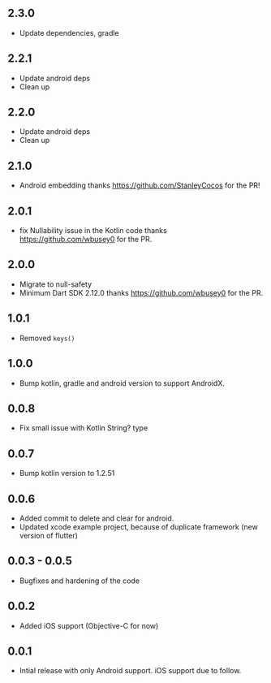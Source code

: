 ## 2.3.0

* Update dependencies, gradle

## 2.2.1

* Update android deps
* Clean up

## 2.2.0

* Update android deps
* Clean up

## 2.1.0

* Android embedding thanks https://github.com/StanleyCocos for the PR!

## 2.0.1

* fix Nullability issue in the Kotlin code thanks https://github.com/wbusey0 for the PR.

## 2.0.0

* Migrate to null-safety
* Minimum Dart SDK 2.12.0 thanks https://github.com/wbusey0 for the PR.

## 1.0.1

* Removed `keys()`

## 1.0.0

* Bump kotlin, gradle and android version to support AndroidX.

## 0.0.8

* Fix small issue with Kotlin String? type

## 0.0.7

* Bump kotlin version to 1.2.51

## 0.0.6

* Added commit to delete and clear for android.
* Updated xcode example project, because of duplicate framework (new version of flutter)

## 0.0.3 - 0.0.5

* Bugfixes and hardening of the code

## 0.0.2

* Added iOS support (Objective-C for now)

## 0.0.1

* Intial release with only Android support. iOS support due to follow.
